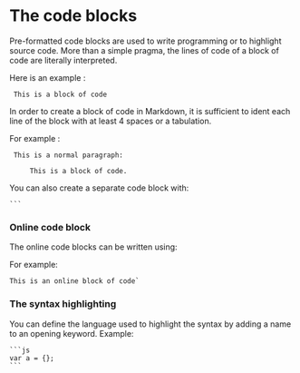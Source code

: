 # The code blocks

Pre-formatted code blocks are used to write programming or to highlight source code. More than a simple pragma, the lines of code of a block of code are literally interpreted.

Here is an example :
```
 This is a block of code
```

In order to create a block of code in Markdown, it is sufficient to ident each line of the block with at least 4 spaces or a tabulation.

For example :

```
 This is a normal paragraph:
 
     This is a block of code.
```

You can also create a separate code block with:

    ```

### Online code block

The online code blocks can be written using:

For example:

    This is an online block of code`

###  The syntax highlighting

You can define the language used to highlight the syntax by adding a name to an opening keyword. Example:

    ```js
    var a = {};
    ```